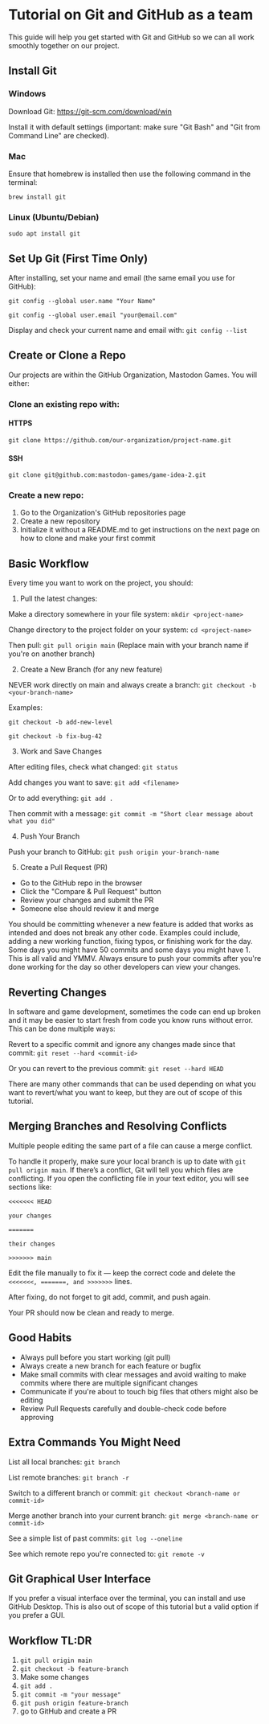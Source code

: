 # Tutorial on Git and GitHub as a team

This guide will help you get started with Git and GitHub so we can all work smoothly together on our project.

## Install Git

### Windows

Download Git: https://git-scm.com/download/win
    
Install it with default settings (important: make sure "Git Bash" and "Git from Command Line" are checked).

### Mac

Ensure that homebrew is installed then use the following command in the terminal:

`brew install git`

### Linux (Ubuntu/Debian)
`sudo apt install git`

## Set Up Git (First Time Only)

After installing, set your name and email (the same email you use for GitHub):

`git config --global user.name "Your Name"`

`git config --global user.email "your@email.com"`

Display and check your current name and email with: `git config --list`

## Create or Clone a Repo

Our projects are within the GitHub Organization, Mastodon Games. You will either:

### Clone an existing repo with:

#### HTTPS
`git clone https://github.com/our-organization/project-name.git`

#### SSH
`git clone git@github.com:mastodon-games/game-idea-2.git`

### Create a new repo:

1. Go to the Organization's GitHub repositories page
2. Create a new repository
3. Initialize it without a README.md to get instructions on the next page on how to clone and make your first commit

## Basic Workflow 

Every time you want to work on the project, you should:


1. Pull the latest changes: 

Make a directory somewhere in your file system: `mkdir <project-name>`

Change directory to the project folder on your system: `cd <project-name>`

Then pull: `git pull origin main` (Replace main with your branch name if you're on another branch)


2. Create a New Branch (for any new feature)

NEVER work directly on main and always create a branch: `git checkout -b <your-branch-name>`

Examples:

`git checkout -b add-new-level`

`git checkout -b fix-bug-42`


3. Work and Save Changes

After editing files, check what changed: `git status`

Add changes you want to save: `git add <filename>`

Or to add everything: `git add .`

Then commit with a message: `git commit -m "Short clear message about what you did"`


4. Push Your Branch

Push your branch to GitHub: `git push origin your-branch-name`


5. Create a Pull Request (PR)
- Go to the GitHub repo in the browser
- Click the "Compare & Pull Request" button
- Review your changes and submit the PR
- Someone else should review it and merge

You should be committing whenever a new feature is added that works as intended and does not break any other code. Examples could include, adding a new working function, fixing typos, or finishing work for the day. Some days you might have 50 commits and some days you might have 1. This is all valid and YMMV. Always ensure to push your commits after you're done working for the day so other developers can view your changes.

## Reverting Changes

In software and game development, sometimes the code can end up broken and it may be easier to start fresh from code you know runs without error. This can be done multiple ways:

Revert to a specific commit and ignore any changes made since that commit: `git reset --hard <commit-id>`

Or you can revert to the previous commit: `git reset --hard HEAD`

There are many other commands that can be used depending on what you want to revert/what you want to keep, but they are out of scope of this tutorial.

## Merging Branches and Resolving Conflicts

Multiple people editing the same part of a file can cause a merge conflict.

To handle it properly, make sure your local branch is up to date with `git pull origin main`. If there’s a conflict, Git will tell you which files are conflicting. If you open the conflicting file in your text editor, you will see sections like:

`<<<<<<< HEAD`

`your changes`

`=======`

`their changes`

`>>>>>>> main`

Edit the file manually to fix it — keep the correct code and delete the `<<<<<<<, =======, and >>>>>>>` lines.

After fixing, do not forget to git add, commit, and push again.

Your PR should now be clean and ready to merge.

## Good Habits
- Always pull before you start working (git pull)
- Always create a new branch for each feature or bugfix
- Make small commits with clear messages and avoid waiting to make commits where there are multiple significant changes
- Communicate if you're about to touch big files that others might also be editing
- Review Pull Requests carefully and double-check code before approving

## Extra Commands You Might Need

List all local branches: `git branch`

List remote branches: `git branch -r`

Switch to a different branch or commit: `git checkout <branch-name or commit-id>`

Merge another branch into your current branch: `git merge <branch-name or commit-id>`

See a simple list of past commits: `git log --oneline`

See which remote repo you're connected to: `git remote -v`

## Git Graphical User Interface

If you prefer a visual interface over the terminal, you can install and use GitHub Desktop. This is also out of scope of this tutorial but a valid option if you prefer a GUI.

## Workflow TL:DR
1. `git pull origin main`
2. `git checkout -b feature-branch`
3. Make some changes
4. `git add .`
5. `git commit -m "your message"`
6. `git push origin feature-branch`
7. go to GitHub and create a PR


